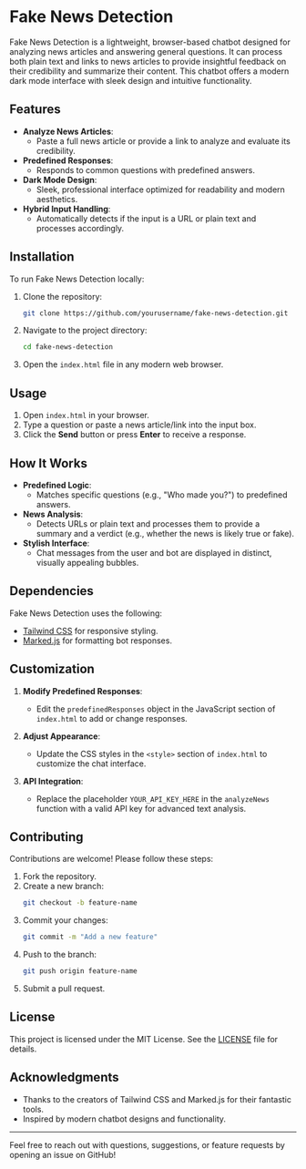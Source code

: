# Fake News Detection

Fake News Detection is a lightweight, browser-based chatbot designed for analyzing news articles and answering general questions. It can process both plain text and links to news articles to provide insightful feedback on their credibility and summarize their content. This chatbot offers a modern dark mode interface with sleek design and intuitive functionality.

## Features

- **Analyze News Articles**:
  - Paste a full news article or provide a link to analyze and evaluate its credibility.
- **Predefined Responses**:
  - Responds to common questions with predefined answers.
- **Dark Mode Design**:
  - Sleek, professional interface optimized for readability and modern aesthetics.
- **Hybrid Input Handling**:
  - Automatically detects if the input is a URL or plain text and processes accordingly.

## Installation

To run Fake News Detection locally:

1. Clone the repository:
   ```bash
   git clone https://github.com/yourusername/fake-news-detection.git
   ```
2. Navigate to the project directory:
   ```bash
   cd fake-news-detection
   ```
3. Open the `index.html` file in any modern web browser.

## Usage

1. Open `index.html` in your browser.
2. Type a question or paste a news article/link into the input box.
3. Click the **Send** button or press **Enter** to receive a response.

## How It Works

- **Predefined Logic**:
  - Matches specific questions (e.g., "Who made you?") to predefined answers.
- **News Analysis**:
  - Detects URLs or plain text and processes them to provide a summary and a verdict (e.g., whether the news is likely true or fake).
- **Stylish Interface**:
  - Chat messages from the user and bot are displayed in distinct, visually appealing bubbles.

## Dependencies

Fake News Detection uses the following:

- [Tailwind CSS](https://tailwindcss.com/) for responsive styling.
- [Marked.js](https://github.com/markedjs/marked) for formatting bot responses.

## Customization

1. **Modify Predefined Responses**:
   - Edit the `predefinedResponses` object in the JavaScript section of `index.html` to add or change responses.

2. **Adjust Appearance**:
   - Update the CSS styles in the `<style>` section of `index.html` to customize the chat interface.

3. **API Integration**:
   - Replace the placeholder `YOUR_API_KEY_HERE` in the `analyzeNews` function with a valid API key for advanced text analysis.

## Contributing

Contributions are welcome! Please follow these steps:

1. Fork the repository.
2. Create a new branch:
   ```bash
   git checkout -b feature-name
   ```
3. Commit your changes:
   ```bash
   git commit -m "Add a new feature"
   ```
4. Push to the branch:
   ```bash
   git push origin feature-name
   ```
5. Submit a pull request.

## License

This project is licensed under the MIT License. See the [LICENSE](LICENSE) file for details.

## Acknowledgments

- Thanks to the creators of Tailwind CSS and Marked.js for their fantastic tools.
- Inspired by modern chatbot designs and functionality.

---

Feel free to reach out with questions, suggestions, or feature requests by opening an issue on GitHub!
